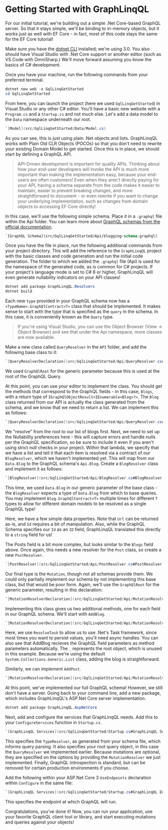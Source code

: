 # Getting Started with GraphLinqQL

For our initial tutorial, we're building out a simple .Net Core-based GraphQL
server. So that it stays simple, we'll be binding to in-memory objects, but it
works just as well with EF Core - in fact, most of this code stays the same
for the EF Core tutorial!

Make sure you have the [dotnet CLI](https://aka.ms/dotnetcoregs) installed;
we're using 3.0. You also should have Visual Studio with .Net Core support or
another editor (such as VS Code with OmniSharp.) We'll move forward assuming you
know the basics of C# development.

Once you have your machine, run the following commands from your preferred
terminal.

```powershell
dotnet new web -o GqlLinqGetStarted
cd GqlLinqGetStarted
```

From here, you can launch the project (here we used `GqlLinqGetStarted`) in
Visual Studio or any other C# editor. You'll have a basic new website with a
`Program.cs` and a `Startup.cs` and not much else. Let's add a data model to the
`Data` namespace underneath our root.

```csharp
`[Model](src/GqlLinqGetStarted/Data/Model.cs)
```

As you can see, this is just using plain .Net objects and lists. GraphLinqQL
works with Plain Old CLR Objects (POCOs) so that you don't need to rewrite your
existing Domain Model to get started. Once this is in place, we should start by
defining a GraphQL API.

> API-Driven development is important for quality APIs. Thinking about how your
> end-user developers will invoke the API is much more important than making the
> implementation easy, because your end-users are often customers! Even when
> they aren't directly paying for your API, having a schema separate from the
> code makes it easier to maintain, easier to prevent breaking changes, and more
> straightforward to document - or even rewrite if you want to change your
> underlying implementation, such as changes from domain objects to accessing EF
> Core directly!

In this case, we'll use the following simple schema. Place it in a `.graphql`
file within the Api folder. You can learn more about [GraphQL schemas from the
official documentation](https://graphql.org/learn/schema/).

```GraphQL
`[GraphQL Schema](src/GqlLinqGetStarted/Api/blogging-schema.graphql)
```

Once you have the file in place, run the following additional commands from your
project directory. This will add the reference to the `GraphLinqQL` project with
the basic classes and code generation and run the initial code generation. The
folder to which we added the `.graphql` file (Api) is used for the namespace of
the generated code, as is common for C# projects. If your project's language
mode is set to C# 8 or higher, GraphLinqQL will even generate nullability
indicators on your API classes!

```powershell
dotnet add package GraphLinqQL.Resolvers
dotnet build
```

Each new `type` provided in your GraphQL schema now has a
`<TypeName>.GraphQlContract<T>` class that should be implemented. It makes sense
to start with the type that is specified as the `query` in the schema. In this
case, it is conveniently known as the `Query` type.

> If you're using Visual Studio, you can use the Object Browser (View -> Object
> Browser) and see that under the Api namespace, more classes are now available.

Make a new class called `QueryResolver` in the `API` folder, and add the
following base class to it:

```csharp
`[QueryResolverDeclaration](src/GqlLinqGetStarted/Api/QueryResolver.cs#Declaration)
```

We used `GraphQlRoot` for the generic parameter because this is used at the root
of the GraphQL Query.

At this point, you can use your editor to implement the class. You should get
the methods that correspond to the GraphQL fields - in this case, `Blogs`, with
a return type of `IGraphQlObjectResult<IEnumerable<Blog>?>`. The `Blog` class
returned from our API is actually the class generated from the schema, and we
know that we need to return a list. We can implement this as follows:

```csharp
`[QueryResolverDeclaration](src/GqlLinqGetStarted/Api/QueryResolver.cs#Declaration)
```

We "resolve" from the root to our list of blogs first. Next, we need to set up
the Nullability preferences here - this will capture errors and handle nulls per
the GraphQL specification, so be sure to include it even if you aren't using
strict null checks in your project. Within that lambda, we specify that we have
a list and tell it that each item is resolved via a contract of our
`BlogResolver`, which we haven't implemented yet. This will map from our
`Data.Blog` to the GraphQL schema's `Api.Blog`. Create a `BlogResolver` class
and implement it as follows:

```csharp
`[BlogResolver](src/GqlLinqGetStarted/Api/BlogResolver.cs#BlogResolver)
```

This time, we used `Data.Blog` in our generic parameter of the base class - the
`BlogResolver` expects a type of `Data.Blog` from which to base queries. You may
implement `Blog.GraphQlContract<T>` multiple times for different `T` types to
allow for different domain models to be resolved as a single GraphQL type!

Here, we have a few simple data properties. Note that `Url` can be returned
as-is, and `Id` requires a bit of manipulation. Also, while the GraphQL Schema
specifies our `Id` as an `ID` field, GraphLinqQL translated this directly to a
`string` field for us!

The Posts field is a bit more complex, but looks similar to the `Blogs` field
above. Once again, this needs a new resolver for the `Post` class, so create a
new `PostResolver`.

```csharp
`[PostResolver](src/GqlLinqGetStarted/Api/PostResolver.cs#PostResolver)
```

Our final type is the `Mutation`, though not all schemas provide them. We could
only partially implement our schema by not implementing this base class, but
that would be poor form. Again, we'll use the `GraphQlRoot` for the generic
parameter, resulting in this declaration:

```csharp
`[MutationResolverDeclaration](src/GqlLinqGetStarted/Api/MutationResolver.cs#Declaration)
```

Implementing this class gives us two additional methods, one for each field in
our GraphQL schema. We'll start with `AddBlog`.

```csharp
`[MutationResolverDeclaration](src/GqlLinqGetStarted/Api/MutationResolver.cs#AddBlogImplementation)
```

Here, we use `ResolveTask` to allow us to use .Net's Task framework, since most
times you want to persist values, you'll need async handles. You can also see
that AddBlog recieves the GraphQL field parameters as method parameters
automatically. The `_` represents the root object, which is unused in this
example. Because we're using the default `System.Collections.Generic.List`
class, adding the blog is straightforward.

Similarly, we can implement `AddPost`.

```csharp
`[MutationResolverDeclaration](src/GqlLinqGetStarted/Api/MutationResolver.cs#AddPostImplementation)
```

At this point, we've implemented our full GraphQL schema! However, we still
don't have a server. Going back to your command line, add a new package, which
includes GraphLinqQL's ASP.Net Core server implementation.

```powershell
dotnet add package GraphLinqQL.AspNetCore
```

Next, add and configure the services that GraphLinqQL needs. Add this to your
`ConfigureServices` function in `Startup.cs`.

```csharp
`[GraphLinqQL Services](src/GqlLinqGetStarted/Startup.cs#GraphLinqQL Services)
```

This specifies the `TypeResolver`, as generated from your schema file, which
informs query parsing. It also specifies your root query object, in this case
the `QueryResolver` we implemented earlier. Because mutations are optional, they
are specified on the options by providing the `MutationResolver` we just
implemented. Finally, GraphQL introspection is standard, but can be removed for
certain production environments if you choose.

Add the following within your ASP.Net Core 3 `UseEndpoints` declaration within
`Configure` in the same file:

```csharp
`[GraphLinqQL Services](src/GqlLinqGetStarted/Startup.cs#GraphLinqQL Endpoint)
```

This specifies the endpoint at which GraphQL will run.

Congratulations, you've done it! Now, you can run your application, use your
favorite GraphQL client tool or library, and start executing mutations and
queries against your objects!
